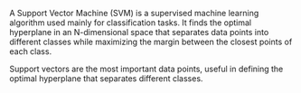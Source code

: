 A Support Vector Machine (SVM) is a supervised machine learning algorithm used mainly for classification tasks. It finds the optimal hyperplane in an N-dimensional space that separates data points into different classes while maximizing the margin between the closest points of each class.

Support vectors are the most important data points, useful in defining the optimal hyperplane that separates different classes. 